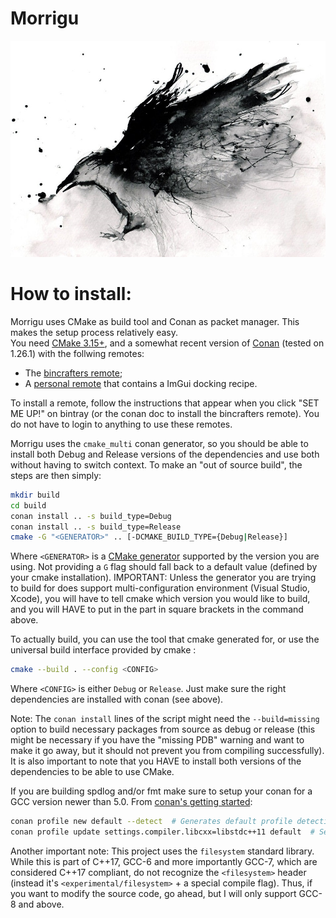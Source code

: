 
# Morrigu
![Morrigu_logo_temp](src/Morrigu/resources/Logo_Banner_TEMP.jpg)

# How to install: 
Morrigu uses CMake as build tool and Conan as packet manager. This makes the setup process relatively easy.  
You need [CMake 3.15+](https://cmake.org/download/), and a somewhat recent version of [Conan](https://conan.io/downloads.html) (tested on 1.26.1) with the follwing remotes:
 * The [bincrafters remote](https://docs.conan.io/en/latest/uploading_packages/remotes.html#bincrafters);
 * A [personal remote](https://bintray.com/ithyx/imgui) that contains a ImGui docking recipe.

To install a remote, follow the instructions that appear when you click "SET ME UP!" on bintray (or the conan doc to install the bincrafters remote). You do not have to login to anything to use these remotes.

Morrigu uses the `cmake_multi` conan generator, so you should be able to install both Debug and Release versions of the dependencies and use both without having to switch context. To make an "out of source build", the steps are then simply:
```bash
mkdir build
cd build
conan install .. -s build_type=Debug
conan install .. -s build_type=Release
cmake -G "<GENERATOR>" .. [-DCMAKE_BUILD_TYPE={Debug|Release}]
```
Where `<GENERATOR>` is a [CMake generator](https://cmake.org/cmake/help/latest/manual/cmake-generators.7.html) supported by the version you are using. Not providing a `G` flag should fall back to a default value (defined by your cmake installation). IMPORTANT: Unless the generator you are trying to build for does support multi-configuration environment (Visual Studio, Xcode), you will have to tell cmake which version you would like to build, and you will HAVE to put in the part in square brackets in the command above.

To actually build, you can use the tool that cmake generated for, or use the universal build interface provided by cmake :
```bash
cmake --build . --config <CONFIG>
```
Where `<CONFIG>` is either `Debug` or `Release`. Just make sure the right dependencies are installed with conan (see above).

Note: The `conan install` lines of the script might need the `--build=missing` option to build necessary packages from source as debug or release (this might be necessary if you have the "missing PDB" warning and want to make it go away, but it should not prevent you from compiling successfully). It is also important to note that you HAVE to install both versions of the dependencies to be able to use CMake.

If you are building spdlog and/or fmt make sure to setup your conan for a GCC version newer than 5.0. From [conan's getting started](https://docs.conan.io/en/latest/getting_started.html):
```bash
conan profile new default --detect  # Generates default profile detecting GCC and sets old ABI
conan profile update settings.compiler.libcxx=libstdc++11 default  # Sets libcxx to C++11 ABI
```

Another important note: This project uses the `filesystem` standard library. While this is part of C++17, GCC-6 and more importantly GCC-7, which are considered C++17 compliant, do not recognize the `<filesystem>` header (instead it's `<experimental/filesystem>` + a special compile flag). Thus, if you want to modify the source code, go ahead, but I will only support GCC-8 and above.